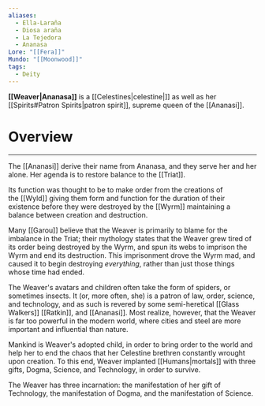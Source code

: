 ```yaml
---
aliases:
  - Ella-Laraña
  - Diosa araña
  - La Tejedora
  - Ananasa
Lore: "[[Fera]]"
Mundo: "[[Moonwood]]"
tags:
  - Deity
---
```

**[[Weaver|Ananasa]]** is a [[Celestines|celestine|]] as well as her [[Spirits#Patron Spirits|patron spirit]], supreme queen of the [[Ananasi]].
# Overview
---
The [[Ananasi]] derive their name from Ananasa, and they serve her and her alone. Her agenda is to restore balance to the [[Triat]]. 

Its function was thought to be to make order from the creations of the [[Wyld]] giving them form and function for the duration of their existence before they were destroyed by the [[Wyrm]] maintaining a balance between creation and destruction.

Many [[Garou]] believe that the Weaver is primarily to blame for the imbalance in the Triat; their mythology states that the Weaver grew tired of its order being destroyed by the Wyrm, and spun its webs to imprison the Wyrm and end its destruction. This imprisonment drove the Wyrm mad, and caused it to begin destroying _everything_, rather than just those things whose time had ended.

The Weaver's avatars and children often take the form of spiders, or sometimes insects. It (or, more often, she) is a patron of law, order, science, and technology, and as such is revered by some semi-heretical [[Glass Walkers]] [[Ratkin]], and [[Ananasi]]. Most realize, however, that the Weaver is far too powerful in the modern world, where cities and steel are more important and influential than nature.

Mankind is Weaver's adopted child, in order to bring order to the world and help her to end the chaos that her Celestine brethren constantly wrought upon creation. To this end, Weaver implanted [[Humans|mortals]] with three gifts, Dogma, Science, and Technology, in order to survive.

The Weaver has three incarnation: the manifestation of her gift of Technology, the manifestation of Dogma, and the manifestation of Science.